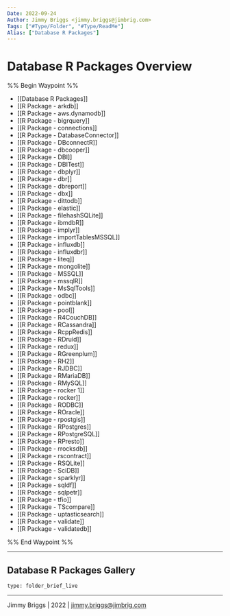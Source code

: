 ```yaml
---
Date: 2022-09-24
Author: Jimmy Briggs <jimmy.briggs@jimbrig.com>
Tags: ["#Type/Folder", "#Type/ReadMe"]
Alias: ["Database R Packages"]
---
```


# Database R Packages Overview

%% Begin Waypoint %%
- [[Database R Packages]]
- [[R Package - arkdb]]
- [[R Package - aws.dynamodb]]
- [[R Package - bigrquery]]
- [[R Package - connections]]
- [[R Package - DatabaseConnector]]
- [[R Package - DBconnectR]]
- [[R Package - dbcooper]]
- [[R Package - DBI]]
- [[R Package - DBITest]]
- [[R Package - dbplyr]]
- [[R Package - dbr]]
- [[R Package - dbreport]]
- [[R Package - dbx]]
- [[R Package - dittodb]]
- [[R Package - elastic]]
- [[R Package - filehashSQLite]]
- [[R Package - ibmdbR]]
- [[R Package - implyr]]
- [[R Package - importTablesMSSQL]]
- [[R Package - influxdb]]
- [[R Package - influxdbr]]
- [[R Package - liteq]]
- [[R Package - mongolite]]
- [[R Package - MSSQL]]
- [[R Package - mssqlR]]
- [[R Package - MsSqlTools]]
- [[R Package - odbc]]
- [[R Package - pointblank]]
- [[R Package - pool]]
- [[R Package - R4CouchDB]]
- [[R Package - RCassandra]]
- [[R Package - RcppRedis]]
- [[R Package - RDruid]]
- [[R Package - redux]]
- [[R Package - RGreenplum]]
- [[R Package - RH2]]
- [[R Package - RJDBC]]
- [[R Package - RMariaDB]]
- [[R Package - RMySQL]]
- [[R Package - rocker 1]]
- [[R Package - rocker]]
- [[R Package - RODBC]]
- [[R Package - ROracle]]
- [[R Package - rpostgis]]
- [[R Package - RPostgres]]
- [[R Package - RPostgreSQL]]
- [[R Package - RPresto]]
- [[R Package - rrocksdb]]
- [[R Package - rscontract]]
- [[R Package - RSQLite]]
- [[R Package - SciDB]]
- [[R Package - sparklyr]]
- [[R Package - sqldf]]
- [[R Package - sqlpetr]]
- [[R Package - tfio]]
- [[R Package - TScompare]]
- [[R Package - uptasticsearch]]
- [[R Package - validate]]
- [[R Package - validatedb]]

%% End Waypoint %%

***

## Database R Packages Gallery

 
```ccard
type: folder_brief_live
```
 

***

Jimmy Briggs | 2022 | <jimmy.briggs@jimbrig.com>



